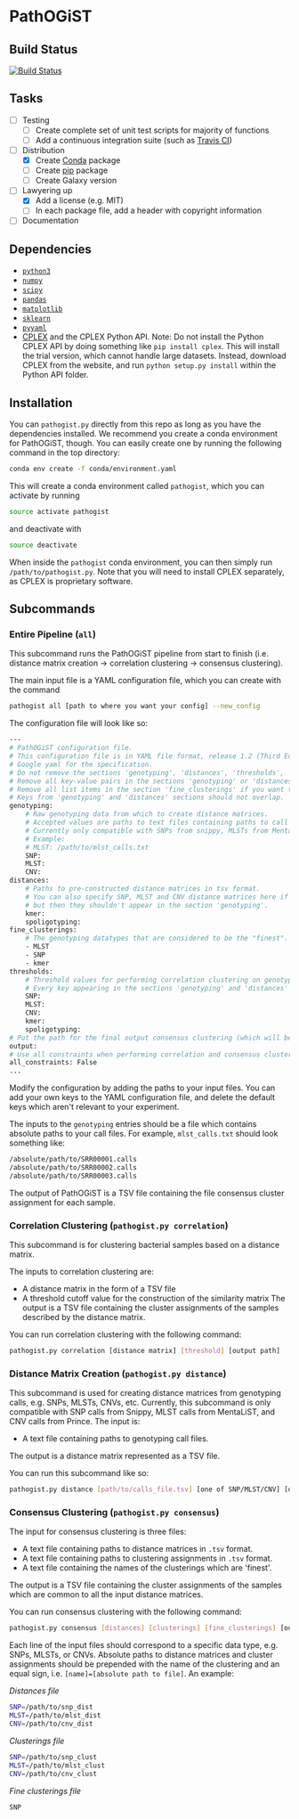 # PathOGiST

## Build Status
[![Build Status](https://travis-ci.org/WGS-TB/PathOGiST.svg?branch=master)](https://travis-ci.org/WGS-TB/PathOGiST)

## Tasks
- [ ] Testing
  - [ ] Create complete set of unit test scripts for majority of functions
  - [ ] Add a continuous integration suite (such as [Travis CI](https://travis-ci.org/))
- [ ] Distribution
  - [x] Create [Conda](https://conda.io) package
  - [ ] Create [pip](https://pip.pypa.io/en/stable/) package
  - [ ] Create Galaxy version
- [ ] Lawyering up
  - [x] Add a license (e.g. MIT)
  - [ ] In each package file, add a header with copyright information
- [ ] Documentation

## Dependencies
- [`python3`](https://python.org)
- [`numpy`](https://numpy.org)
- [`scipy`](https://scipy.org)
- [`pandas`](https://pandas.pydata.org)
- [`matplotlib`](https://matplotlib.org)
- [`sklearn`](http://scikit-learn.org/stable/)
- [`pyyaml`](https://pyyaml.org/)
- [CPLEX](https://www.ibm.com/analytics/cplex-optimizer) and the CPLEX Python API.
  Note: Do not install the Python CPLEX API by doing something like `pip install cplex`.
  This will install the trial version, which cannot handle large datasets.
  Instead, download CPLEX from the website, and run `python setup.py install` within the Python API folder.
  
## Installation
You can `pathogist.py` directly from this repo as long as you have the dependencies installed.
We recommend you create a conda environment for PathOGiST, though.
You can easily create one by running the following command in the top directory:
```bash
conda env create -f conda/environment.yaml
```
This will create a conda environment called `pathogist`, which you can activate by running
```bash
source activate pathogist
```
and deactivate with
```bash
source deactivate
```
When inside the `pathogist` conda environment, you can then simply run `/path/to/pathogist.py`.
Note that you will need to install CPLEX separately, as CPLEX is proprietary software.

## Subcommands

### Entire Pipeline (`all`)
This subcommand runs the PathOGiST pipeline from start to finish 
(i.e. distance matrix creation -> correlation clustering -> consensus clustering).

The main input file is a YAML configuration file, which you can create with the command
```bash
pathogist all [path to where you want your config] --new_config
```
The configuration file will look like so:
```bash
---
# PathOGiST configuration file.
# This configuration file is in YAML file format, release 1.2 (Third Edition).
# Google yaml for the specification.
# Do not remove the sections 'genotyping', 'distances', 'thresholds', 'all_constraints', or 'output'.
# Remove all key-value pairs in the sections 'genotyping' or 'distances' if you want them blank.
# Remove all list items in the section 'fine_clusterings' if you want that blank, too.
# Keys from 'genotyping' and 'distances' sections should not overlap.
genotyping:
    # Raw genotyping data from which to create distance matrices.
    # Accepted values are paths to text files containing paths to call files.
    # Currently only compatible with SNPs from snippy, MLSTs from MentaLiST, and CNVs from PRINCE.
    # Example:
    # MLST: /path/to/mlst_calls.txt
    SNP:
    MLST:
    CNV:
distances:
    # Paths to pre-constructed distance matrices in tsv format.
    # You can also specify SNP, MLST and CNV distance matrices here if you pre-constructed them,
    # but then they shouldn't appear in the section 'genotyping'.
    kmer:
    spoligotyping:
fine_clusterings:
    # The genotyping datatypes that are considered to be the "finest".
    - MLST
    - SNP
    - kmer
thresholds:
    # Threshold values for performing correlation clustering on genotyping data types given above.
    # Every key appearing in the sections 'genotyping' and 'distances' should appear here with a value. 
    SNP:
    MLST:
    CNV:
    kmer:
    spoligotyping:
# Put the path for the final output consensus clustering (which will be in tsv format) here.
output:
# Use all constraints when performing correlation and consensus clustering
all_constraints: False
...
```
Modify the configuration by adding the paths to your input files.
You can add your own keys to the YAML configuration file, and delete the default keys which aren't relevant to your experiment.

The inputs to the `genotyping` entries should be a file which contains absolute paths to your call files.
For example, `mlst_calls.txt` should look something like:
```bash
/absolute/path/to/SRR00001.calls
/absolute/path/to/SRR00002.calls
/absolute/path/to/SRR00003.calls
```
The output of PathOGiST is a TSV file containing the file consensus cluster assignment for each sample.

### Correlation Clustering (`pathogist.py correlation`)
This subcommand is for clustering bacterial samples based on a distance matrix.

The inputs to correlation clustering are:
* A distance matrix in the form of a TSV file
* A threshold cutoff value for the construction of the similarity matrix
The output is a TSV file containing the cluster assignments of the samples described by the distance matrix.

You can run correlation clustering with the following command:
```bash
pathogist.py correlation [distance matrix] [threshold] [output path]
```

### Distance Matrix Creation (`pathogist.py distance`)
This subcommand is used for creating distance matrices from genotyping calls, e.g. SNPs, MLSTs, CNVs, etc.
Currently, this subcommand is only compatible with SNP calls from Snippy, MLST calls from MentaLiST, and CNV calls from Prince.
The input is:
* A text file containing paths to genotyping call files.

The output is a distance matrix represented as a TSV file.

You can run this subcommand like so:
```bash
pathogist.py distance [path/to/calls_file.tsv] [one of SNP/MLST/CNV] [output path]
```

### Consensus Clustering (`pathogist.py consensus`)
The input for consensus clustering is three files:
* A text file containing paths to distance matrices in `.tsv` format.
* A text file containing paths to clustering assignments in `.tsv` format.
* A text file containing the names of the clusterings which are 'finest'.

The output is a TSV file containing the cluster assignments of the samples which are common to all the input distance matrices.

You can run consensus clustering with the following command:
```bash
pathogist.py consensus [distances] [clusterings] [fine_clusterings] [output path]
```

Each line of the input files should correspond to a specific data type, e.g. SNPs, MLSTs, or CNVs.
Absolute paths to distance matrices and cluster assignments should be prepended with the name of the clustering and an equal sign, i.e. `[name]=[absolute path to file]`.
An example:

_Distances file_
```bash
SNP=/path/to/snp_dist
MLST=/path/to/mlst_dist
CNV=/path/to/cnv_dist
```
_Clusterings file_
```bash
SNP=/path/to/snp_clust
MLST=/path/to/mlst_clust
CNV=/path/to/cnv_clust
```
_Fine clusterings file_
```bash
SNP
```
